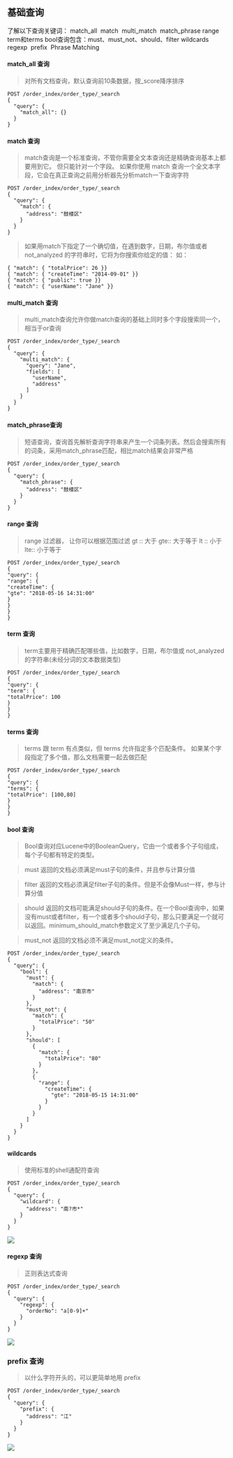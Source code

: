 ## 基础查询

了解以下查询关键词：
match_all 
match 
multi_match 
match_phrase
range
term和terms
bool查询包含：must、must_not、should、filter
wildcards 
regexp 
prefix 
Phrase Matching

#### match_all 查询
>对所有文档查询，默认查询前10条数据，按_score降序排序

```
POST /order_index/order_type/_search
{
  "query": {
    "match_all": {}
  }
}

```

#### match 查询
>match查询是一个标准查询，不管你需要全文本查询还是精确查询基本上都要用到它。
>但只能针对一个字段。
>如果你使用 match 查询一个全文本字段，它会在真正查询之前用分析器先分析match一下查询字符

```
POST /order_index/order_type/_search
{
  "query": {
    "match": {
      "address": "鼓楼区"
    }
  }
}
```
>如果用match下指定了一个确切值，在遇到数字，日期，布尔值或者not_analyzed 的字符串时，它将为你搜索你给定的值：
如：

```
{ "match": { "totalPrice": 26 }} 
{ "match": { "createTime": "2014-09-01" }} 
{ "match": { "public": true }} 
{ "match": { "userName": "Jane" }}
```
#### multi_match 查询
>multi_match查询允许你做match查询的基础上同时多个字段搜索同一个，相当于or查询

```
POST /order_index/order_type/_search
{
  "query": {
    "multi_match": {
      "query": "Jane",
      "fields": [
        "userName",
        "address"
      ]
    }
  }
}
```
#### match_phrase查询
>短语查询，查询首先解析查询字符串来产生一个词条列表。然后会搜索所有的词条，采用match_phrase匹配，相比match结果会非常严格
```
POST /order_index/order_type/_search
{
  "query": {
    "match_phrase": {
      "address": "鼓楼区"
    }
  }
}
```


#### range 查询
>range 过滤器， 让你可以根据范围过滤
gt :: 大于
gte:: 大于等于
lt :: 小于
lte:: 小于等于

```
POST /order_index/order_type/_search
{
"query": {
"range": {
"createTime": {
"gte": "2018-05-16 14:31:00"
}
}
}
}
```

#### term 查询
>term主要用于精确匹配哪些值，比如数字，日期，布尔值或 not_analyzed 的字符串(未经分词的文本数据类型)

```
POST /order_index/order_type/_search
{
"query": {
"term": {
"totalPrice": 100
}
}
}
```


#### terms 查询
>terms 跟 term 有点类似，但 terms 允许指定多个匹配条件。 如果某个字段指定了多个值，那么文档需要一起去做匹配

```
POST /order_index/order_type/_search
{
"query": {
"terms": {
"totalPrice": [100,80]
}
}
}
```
#### bool 查询

>Bool查询对应Lucene中的BooleanQuery，它由一个或者多个子句组成，每个子句都有特定的类型。

>must
返回的文档必须满足must子句的条件，并且参与计算分值

>filter
返回的文档必须满足filter子句的条件。但是不会像Must一样，参与计算分值

>should
返回的文档可能满足should子句的条件。在一个Bool查询中，如果没有must或者filter，有一个或者多个should子句，那么只要满足一个就可以返回。minimum_should_match参数定义了至少满足几个子句。

>must_not
返回的文档必须不满足must_not定义的条件。

```
POST /order_index/order_type/_search
{
  "query": {
    "bool": {
      "must": {
        "match": {
          "address": "南京市"
        }
      },
      "must_not": {
        "match": {
          "totalPrice": "50"
        }
      },
      "should": [
        {
          "match": {
            "totalPrice": "80"
          }
        },
        {
          "range": {
            "createTime": {
              "gte": "2018-05-15 14:31:00"
            }
          }
        }
      ]
    }
  }
}
```
#### wildcards
>使用标准的shell通配符查询

```
POST /order_index/order_type/_search
{
  "query": {
    "wildcard": {
      "address": "南?市*"
    }
  }
}
```

![](/assets/19.png)

#### regexp 查询
>正则表达式查询

```
POST /order_index/order_type/_search
{
  "query": {
    "regexp": {
      "orderNo": "a[0-9]+"
    }
  }
}
```
![](/assets/20.png)

### prefix 查询
>以什么字符开头的，可以更简单地用 prefix

```
POST /order_index/order_type/_search
{
  "query": {
    "prefix": {
      "address": "江"
    }
  }
}
```
![](/assets/21.png)